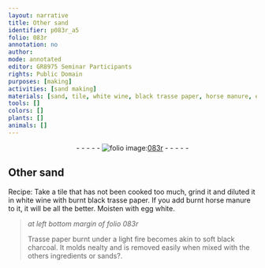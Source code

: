 ```yaml
---
layout: narrative
title: Other sand
identifier: p083r_a5
folio: 083r
annotation: no
author:
mode: annotated
editor: GR8975 Seminar Participants
rights: Public Domain
purposes: [making]
activities: [sand making]
materials: [sand, tile, white wine, black trasse paper, horse manure, egg white, Trasse paper, soft black charcoal]
tools: []
colors: []
plants: []
animals: []
---
```


 <div class="folio" align="center">- - - - - <a href="http://gallica.bnf.fr/ark:/12148/btv1b10500001g/f171.item" target="_blank"><img src="https://cu-mkp.github.io/GR8975-edition/assets/photo-icon.png" alt="folio image: " style="display:inline-block; margin-bottom:-3px;"/>083r</a> - - - - - </div>  <span class="activity"></span> 

## Other <span class="material">sand</span>

 
 Recipe: Take a <span class="material">tile</span> that has not been cooked too much, grind it and diluted it in <span class="material">white wine</span> with burnt <span class="material">black trasse paper</span>. If you add burnt <span class="material">horse manure</span> to it, it will be all the better. Moisten with <span class="material">egg white</span>. 
 
> *at left bottom margin of folio 083r*
> 
>  <span class="material">Trasse paper</span> burnt under a light fire becomes akin to <span class="material">soft black charcoal</span>. It molds nealty and is removed easily when mixed with the others ingredients or sands?. 
 